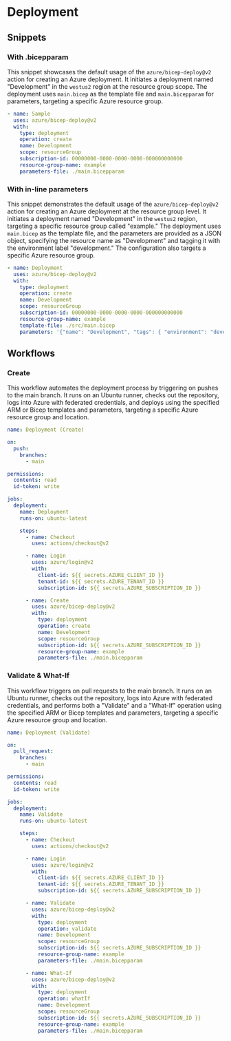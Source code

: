 # Deployment

## Snippets

### With .bicepparam

This snippet showcases the default usage of the `azure/bicep-deploy@v2` action for creating an Azure deployment. It initiates a deployment named "Development" in the `westus2` region at the resource group scope. The deployment uses `main.bicep` as the template file and `main.bicepparam` for parameters, targeting a specific Azure resource group.

```yaml
- name: Sample
  uses: azure/bicep-deploy@v2
  with:
    type: deployment
    operation: create
    name: Development
    scope: resourceGroup
    subscription-id: 00000000-0000-0000-0000-000000000000
    resource-group-name: example
    parameters-file: ./main.bicepparam
```

### With in-line parameters

This snippet demonstrates the default usage of the `azure/bicep-deploy@v2` action for creating an Azure deployment at the resource group level. It initiates a deployment named "Development" in the `westus2` region, targeting a specific resource group called "example." The deployment uses `main.bicep` as the template file, and the parameters are provided as a JSON object, specifying the resource name as "Development" and tagging it with the environment label "development." The configuration also targets a specific Azure resource group.

```yaml
- name: Deployment
  uses: azure/bicep-deploy@v2
  with:
    type: deployment
    operation: create
    name: Development
    scope: resourceGroup
    subscription-id: 00000000-0000-0000-0000-000000000000
    resource-group-name: example
    template-file: ./src/main.bicep
    parameters: '{"name": "Development", "tags": { "environment": "development" }}'
```

## Workflows
### Create

This workflow automates the deployment process by triggering on pushes to the main branch. It runs on an Ubuntu runner, checks out the repository, logs into Azure with federated credentials, and deploys using the specified ARM or Bicep templates and parameters, targeting a specific Azure resource group and location.

```yaml
name: Deployment (Create)

on:
  push:
    branches:
      - main

permissions:
  contents: read
  id-token: write

jobs:
  deployment:
    name: Deployment
    runs-on: ubuntu-latest

    steps:
      - name: Checkout
        uses: actions/checkout@v2

      - name: Login
        uses: azure/login@v2
        with:
          client-id: ${{ secrets.AZURE_CLIENT_ID }}
          tenant-id: ${{ secrets.AZURE_TENANT_ID }}
          subscription-id: ${{ secrets.AZURE_SUBSCRIPTION_ID }}

      - name: Create
        uses: azure/bicep-deploy@v2
        with:
          type: deployment
          operation: create
          name: Development
          scope: resourceGroup
          subscription-id: ${{ secrets.AZURE_SUBSCRIPTION_ID }}
          resource-group-name: example
          parameters-file: ./main.bicepparam
```

### Validate & What-If

This workflow triggers on pull requests to the main branch. It runs on an Ubuntu runner, checks out the repository, logs into Azure with federated credentials, and performs both a "Validate" and a "What-If" operation using the specified ARM or Bicep templates and parameters, targeting a specific Azure resource group and location.

```yaml
name: Deployment (Validate)

on:
  pull_request:
    branches:
      - main

permissions:
  contents: read
  id-token: write

jobs:
  deployment:
    name: Validate
    runs-on: ubuntu-latest

    steps:
      - name: Checkout
        uses: actions/checkout@v2

      - name: Login
        uses: azure/login@v2
        with:
          client-id: ${{ secrets.AZURE_CLIENT_ID }}
          tenant-id: ${{ secrets.AZURE_TENANT_ID }}
          subscription-id: ${{ secrets.AZURE_SUBSCRIPTION_ID }}

      - name: Validate
        uses: azure/bicep-deploy@v2
        with:
          type: deployment
          operation: validate
          name: Development
          scope: resourceGroup
          subscription-id: ${{ secrets.AZURE_SUBSCRIPTION_ID }}
          resource-group-name: example
          parameters-file: ./main.bicepparam

      - name: What-If
        uses: azure/bicep-deploy@v2
        with:
          type: deployment
          operation: whatIf
          name: Development
          scope: resourceGroup
          subscription-id: ${{ secrets.AZURE_SUBSCRIPTION_ID }}
          resource-group-name: example
          parameters-file: ./main.bicepparam
```
